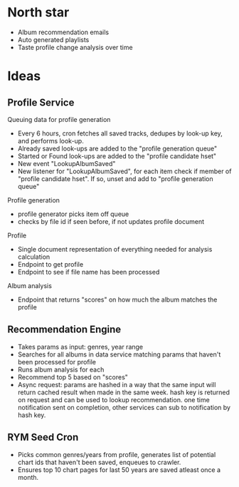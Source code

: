 # North star

- Album recommendation emails
- Auto generated playlists
- Taste profile change analysis over time

# Ideas

## Profile Service

Queuing data for profile generation

- Every 6 hours, cron fetches all saved tracks, dedupes by look-up key, and performs look-up.
- Already saved look-ups are added to the "profile generation queue"
- Started or Found look-ups are added to the "profile candidate hset"
- New event "LookupAlbumSaved"
- New listener for "LookupAlbumSaved", for each item check if member of "profile candidate hset". If so, unset and add to "profile generation queue"

Profile generation

- profile generator picks item off queue
- checks by file id if seen before, if not updates profile document

Profile

- Single document representation of everything needed for analysis calculation
- Endpoint to get profile
- Endpoint to see if file name has been processed

Album analysis

- Endpoint that returns "scores" on how much the album matches the profile

## Recommendation Engine

- Takes params as input: genres, year range
- Searches for all albums in data service matching params that haven't been processed for profile
- Runs album analysis for each
- Recommend top 5 based on "scores"
- Async request: params are hashed in a way that the same input will return cached result when made in the same week. hash key is returned on request and can be used to lookup recommendation. one time notification sent on completion, other services can sub to notification by hash key.

## RYM Seed Cron

- Picks common genres/years from profile, generates list of potential chart ids that haven't been saved, enqueues to crawler.
- Ensures top 10 chart pages for last 50 years are saved atleast once a month.
